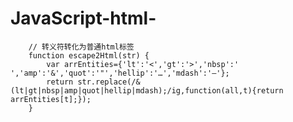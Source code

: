 # JavaScript-html-
        // 转义符转化为普通html标签
        function escape2Html(str) {
            var arrEntities={'lt':'<','gt':'>','nbsp':' ','amp':'&','quot':'"','hellip':'…','mdash':'—'};
            return str.replace(/&(lt|gt|nbsp|amp|quot|hellip|mdash);/ig,function(all,t){return arrEntities[t];});
        }
